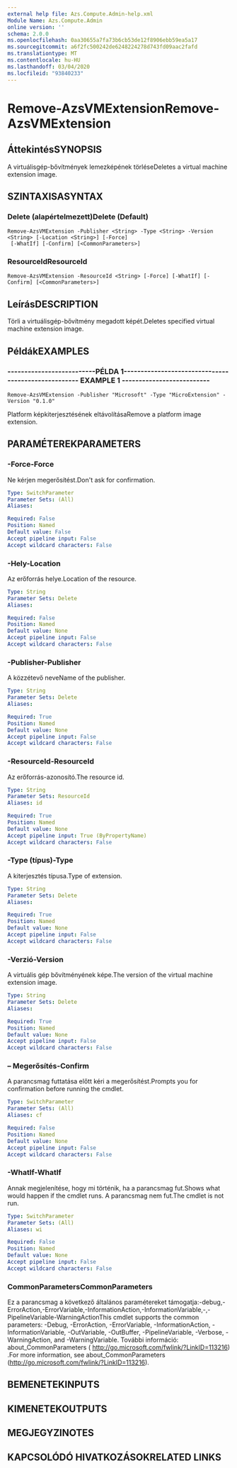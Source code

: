 ```yaml
---
external help file: Azs.Compute.Admin-help.xml
Module Name: Azs.Compute.Admin
online version: ''
schema: 2.0.0
ms.openlocfilehash: 0aa30655a7fa73b6cb53de12f8906ebb59ea5a17
ms.sourcegitcommit: a6f2fc500242de6248224278d743fd09aac2fafd
ms.translationtype: MT
ms.contentlocale: hu-HU
ms.lasthandoff: 03/04/2020
ms.locfileid: "93840233"
---
```

# <span data-ttu-id="1e5b5-101">Remove-AzsVMExtension</span><span class="sxs-lookup"><span data-stu-id="1e5b5-101">Remove-AzsVMExtension</span></span>

## <span data-ttu-id="1e5b5-102">Áttekintés</span><span class="sxs-lookup"><span data-stu-id="1e5b5-102">SYNOPSIS</span></span>
<span data-ttu-id="1e5b5-103">A virtuálisgép-bővítmények lemezképének törlése</span><span class="sxs-lookup"><span data-stu-id="1e5b5-103">Deletes a virtual machine extension image.</span></span>

## <span data-ttu-id="1e5b5-104">SZINTAXISA</span><span class="sxs-lookup"><span data-stu-id="1e5b5-104">SYNTAX</span></span>

### <span data-ttu-id="1e5b5-105">Delete (alapértelmezett)</span><span class="sxs-lookup"><span data-stu-id="1e5b5-105">Delete (Default)</span></span>
```
Remove-AzsVMExtension -Publisher <String> -Type <String> -Version <String> [-Location <String>] [-Force]
 [-WhatIf] [-Confirm] [<CommonParameters>]
```

### <span data-ttu-id="1e5b5-106">ResourceId</span><span class="sxs-lookup"><span data-stu-id="1e5b5-106">ResourceId</span></span>
```
Remove-AzsVMExtension -ResourceId <String> [-Force] [-WhatIf] [-Confirm] [<CommonParameters>]
```

## <span data-ttu-id="1e5b5-107">Leírás</span><span class="sxs-lookup"><span data-stu-id="1e5b5-107">DESCRIPTION</span></span>
<span data-ttu-id="1e5b5-108">Törli a virtuálisgép-bővítmény megadott képét.</span><span class="sxs-lookup"><span data-stu-id="1e5b5-108">Deletes specified virtual machine extension image.</span></span>

## <span data-ttu-id="1e5b5-109">Példák</span><span class="sxs-lookup"><span data-stu-id="1e5b5-109">EXAMPLES</span></span>

### <span data-ttu-id="1e5b5-110">--------------------------PÉLDA 1--------------------------</span><span class="sxs-lookup"><span data-stu-id="1e5b5-110">-------------------------- EXAMPLE 1 --------------------------</span></span>
```
Remove-AzsVMExtension -Publisher "Microsoft" -Type "MicroExtension" -Version "0.1.0"
```

<span data-ttu-id="1e5b5-111">Platform képkiterjesztésének eltávolítása</span><span class="sxs-lookup"><span data-stu-id="1e5b5-111">Remove a platform image extension.</span></span>

## <span data-ttu-id="1e5b5-112">PARAMÉTEREK</span><span class="sxs-lookup"><span data-stu-id="1e5b5-112">PARAMETERS</span></span>

### <span data-ttu-id="1e5b5-113">-Force</span><span class="sxs-lookup"><span data-stu-id="1e5b5-113">-Force</span></span>
<span data-ttu-id="1e5b5-114">Ne kérjen megerősítést.</span><span class="sxs-lookup"><span data-stu-id="1e5b5-114">Don't ask for confirmation.</span></span>

```yaml
Type: SwitchParameter
Parameter Sets: (All)
Aliases: 

Required: False
Position: Named
Default value: False
Accept pipeline input: False
Accept wildcard characters: False
```

### <span data-ttu-id="1e5b5-115">-Hely</span><span class="sxs-lookup"><span data-stu-id="1e5b5-115">-Location</span></span>
<span data-ttu-id="1e5b5-116">Az erőforrás helye.</span><span class="sxs-lookup"><span data-stu-id="1e5b5-116">Location of the resource.</span></span>

```yaml
Type: String
Parameter Sets: Delete
Aliases: 

Required: False
Position: Named
Default value: None
Accept pipeline input: False
Accept wildcard characters: False
```

### <span data-ttu-id="1e5b5-117">-Publisher</span><span class="sxs-lookup"><span data-stu-id="1e5b5-117">-Publisher</span></span>
<span data-ttu-id="1e5b5-118">A közzétevő neve</span><span class="sxs-lookup"><span data-stu-id="1e5b5-118">Name of the publisher.</span></span>

```yaml
Type: String
Parameter Sets: Delete
Aliases: 

Required: True
Position: Named
Default value: None
Accept pipeline input: False
Accept wildcard characters: False
```

### <span data-ttu-id="1e5b5-119">-ResourceId</span><span class="sxs-lookup"><span data-stu-id="1e5b5-119">-ResourceId</span></span>
<span data-ttu-id="1e5b5-120">Az erőforrás-azonosító.</span><span class="sxs-lookup"><span data-stu-id="1e5b5-120">The resource id.</span></span>

```yaml
Type: String
Parameter Sets: ResourceId
Aliases: id

Required: True
Position: Named
Default value: None
Accept pipeline input: True (ByPropertyName)
Accept wildcard characters: False
```

### <span data-ttu-id="1e5b5-121">-Type (típus)</span><span class="sxs-lookup"><span data-stu-id="1e5b5-121">-Type</span></span>
<span data-ttu-id="1e5b5-122">A kiterjesztés típusa.</span><span class="sxs-lookup"><span data-stu-id="1e5b5-122">Type of extension.</span></span>

```yaml
Type: String
Parameter Sets: Delete
Aliases: 

Required: True
Position: Named
Default value: None
Accept pipeline input: False
Accept wildcard characters: False
```

### <span data-ttu-id="1e5b5-123">-Verzió</span><span class="sxs-lookup"><span data-stu-id="1e5b5-123">-Version</span></span>
<span data-ttu-id="1e5b5-124">A virtuális gép bővítményének képe.</span><span class="sxs-lookup"><span data-stu-id="1e5b5-124">The version of the virtual machine extension image.</span></span>

```yaml
Type: String
Parameter Sets: Delete
Aliases: 

Required: True
Position: Named
Default value: None
Accept pipeline input: False
Accept wildcard characters: False
```

### <span data-ttu-id="1e5b5-125">– Megerősítés</span><span class="sxs-lookup"><span data-stu-id="1e5b5-125">-Confirm</span></span>
<span data-ttu-id="1e5b5-126">A parancsmag futtatása előtt kéri a megerősítést.</span><span class="sxs-lookup"><span data-stu-id="1e5b5-126">Prompts you for confirmation before running the cmdlet.</span></span>

```yaml
Type: SwitchParameter
Parameter Sets: (All)
Aliases: cf

Required: False
Position: Named
Default value: None
Accept pipeline input: False
Accept wildcard characters: False
```

### <span data-ttu-id="1e5b5-127">-WhatIf</span><span class="sxs-lookup"><span data-stu-id="1e5b5-127">-WhatIf</span></span>
<span data-ttu-id="1e5b5-128">Annak megjelenítése, hogy mi történik, ha a parancsmag fut.</span><span class="sxs-lookup"><span data-stu-id="1e5b5-128">Shows what would happen if the cmdlet runs.</span></span>
<span data-ttu-id="1e5b5-129">A parancsmag nem fut.</span><span class="sxs-lookup"><span data-stu-id="1e5b5-129">The cmdlet is not run.</span></span>

```yaml
Type: SwitchParameter
Parameter Sets: (All)
Aliases: wi

Required: False
Position: Named
Default value: None
Accept pipeline input: False
Accept wildcard characters: False
```

### <span data-ttu-id="1e5b5-130">CommonParameters</span><span class="sxs-lookup"><span data-stu-id="1e5b5-130">CommonParameters</span></span>
<span data-ttu-id="1e5b5-131">Ez a parancsmag a következő általános paramétereket támogatja:-debug,-ErrorAction,-ErrorVariable,-InformationAction,-InformationVariable,-,-PipelineVariable-WarningAction</span><span class="sxs-lookup"><span data-stu-id="1e5b5-131">This cmdlet supports the common parameters: -Debug, -ErrorAction, -ErrorVariable, -InformationAction, -InformationVariable, -OutVariable, -OutBuffer, -PipelineVariable, -Verbose, -WarningAction, and -WarningVariable.</span></span> <span data-ttu-id="1e5b5-132">További információ: about_CommonParameters ( http://go.microsoft.com/fwlink/?LinkID=113216) .</span><span class="sxs-lookup"><span data-stu-id="1e5b5-132">For more information, see about_CommonParameters (http://go.microsoft.com/fwlink/?LinkID=113216).</span></span>

## <span data-ttu-id="1e5b5-133">BEMENETEK</span><span class="sxs-lookup"><span data-stu-id="1e5b5-133">INPUTS</span></span>

## <span data-ttu-id="1e5b5-134">KIMENETEK</span><span class="sxs-lookup"><span data-stu-id="1e5b5-134">OUTPUTS</span></span>

## <span data-ttu-id="1e5b5-135">MEGJEGYZI</span><span class="sxs-lookup"><span data-stu-id="1e5b5-135">NOTES</span></span>

## <span data-ttu-id="1e5b5-136">KAPCSOLÓDÓ HIVATKOZÁSOK</span><span class="sxs-lookup"><span data-stu-id="1e5b5-136">RELATED LINKS</span></span>


